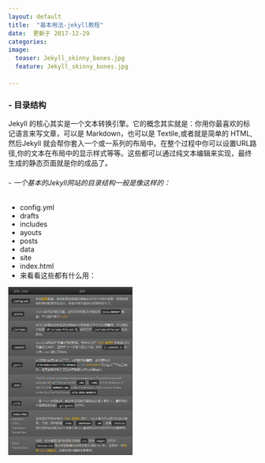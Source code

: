 ```yaml
---
layout: default
title:  "基本用法-jekyll教程"
date:  更新于 2017-12-29
categories: 
image:
  teaser: Jekyll_skinny_bones.jpg
  feature: Jekyll_skinny_bones.jpg

---
```

###  - 目录结构

Jekyll 的核心其实是一个文本转换引擎。它的概念其实就是：你用你最喜欢的标记语言来写文章，可以是 Markdown，也可以是 Textile,或者就是简单的 HTML,然后Jekyll 就会帮你套入一个或一系列的布局中。在整个过程中你可以设置URL路径,你的文本在布局中的显示样式等等。这些都可以通过纯文本编辑来实现，最终生成的静态页面就是你的成品了。

######  - 一个基本的Jekyll网站的目录结构一般是像这样的：
 - config.yml
 - drafts
 - includes
 - ayouts
 - posts
 - data
 - site
 - index.html
 - 来看看这些都有什么用：
<img src="/images/jekyll_oo.png" alt="jekyll目录的基本用法" style="width: 50%" type="image/png">
